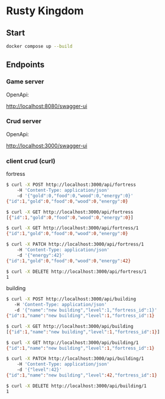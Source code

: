 # Rusty Kingdom

## Start

```bash
docker compose up --build
```

## Endpoints

### Game server

OpenApi:

<http://localhost:8080/swagger-ui>

### Crud server

OpenApi:

<http://localhost:3000/swagger-ui>

### client crud (curl)

fortress

```bash
$ curl -X POST http://localhost:3000/api/fortress
    -H 'Content-Type: application/json'
    -d '{"gold":0,"food":0,"wood":0,"energy":0}'
{"id":1,"gold":0,"food":0,"wood":0,"energy":0}

$ curl -X GET http://localhost:3000/api/fortress
[{"id":1,"gold":0,"food":0,"wood":0,"energy":0}]

$ curl -X GET http://localhost:3000/api/fortress/1
{"id":1,"gold":0,"food":0,"wood":0,"energy":0}

$ curl -X PATCH http://localhost:3000/api/fortress/1
    -H 'Content-Type: application/json'
    -d '{"energy":42}'
{"id":1,"gold":0,"food":0,"wood":0,"energy":42}

$ curl -X DELETE http://localhost:3000/api/fortress/1
1
```

building

```bash
$ curl -X POST http://localhost:3000/api/building
   -H 'Content-Type: application/json'
   -d '{"name":"new building","level":1,"fortress_id":1}'
{"id":1,"name":"new building","level":1,"fortress_id":1}

$ curl -X GET http://localhost:3000/api/building
[{"id":1,"name":"new building","level":1,"fortress_id":1}]

$ curl -X GET http://localhost:3000/api/building/1
{"id":1,"name":"new building","level":1,"fortress_id":1}

$ curl -X PATCH http://localhost:3000/api/building/1
    -H 'Content-Type: application/json'
    -d '{"level":42}'
{"id":1,"name":"new building","level":42,"fortress_id":1}

$ curl -X DELETE http://localhost:3000/api/building/1
1
```
